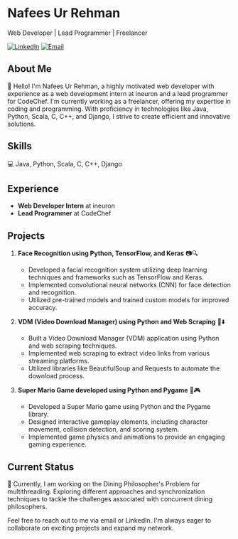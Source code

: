 # Nafees Ur Rehman
Web Developer | Lead Programmer | Freelancer

[![LinkedIn](https://img.shields.io/badge/LinkedIn-%40nafees--ur--r-blue?style=flat-square&logo=linkedin)](https://www.linkedin.com/in/nafees-ur-r-4100b7134/)
[![Email](https://img.shields.io/badge/Email-nafeesurrehman11%40gmail.com-red?style=flat-square&logo=gmail)](mailto:nafeesurrehman11@gmail.com)

## About Me
👋 Hello! I'm Nafees Ur Rehman, a highly motivated web developer with experience as a web development intern at ineuron and a lead programmer for CodeChef. I'm currently working as a freelancer, offering my expertise in coding and programming. With proficiency in technologies like Java, Python, Scala, C, C++, and Django, I strive to create efficient and innovative solutions.

## Skills
💻 Java, Python, Scala, C, C++, Django

## Experience
- **Web Developer Intern** at ineuron
- **Lead Programmer** at CodeChef

## Projects
1. **Face Recognition using Python, TensorFlow, and Keras** 📷🔍
   - Developed a facial recognition system utilizing deep learning techniques and frameworks such as TensorFlow and Keras.
   - Implemented convolutional neural networks (CNN) for face detection and recognition.
   - Utilized pre-trained models and trained custom models for improved accuracy.

2. **VDM (Video Download Manager) using Python and Web Scraping** 🎥⬇️
   - Built a Video Download Manager (VDM) application using Python and web scraping techniques.
   - Implemented web scraping to extract video links from various streaming platforms.
   - Utilized libraries like BeautifulSoup and Requests to automate the download process.

3. **Super Mario Game developed using Python and Pygame** 🍄🎮
   - Developed a Super Mario game using Python and the Pygame library.
   - Designed interactive gameplay elements, including character movement, collision detection, and scoring system.
   - Implemented game physics and animations to provide an engaging gaming experience.

## Current Status
🔧 Currently, I am working on the Dining Philosopher's Problem for multithreading. Exploring different approaches and synchronization techniques to tackle the challenges associated with concurrent dining philosophers.

Feel free to reach out to me via email or LinkedIn. I'm always eager to collaborate on exciting projects and expand my network.
